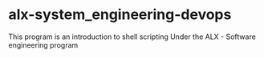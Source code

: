 # alx-system_engineering-devops
This program is an introduction to shell scripting
Under the ALX - Software engineering program
